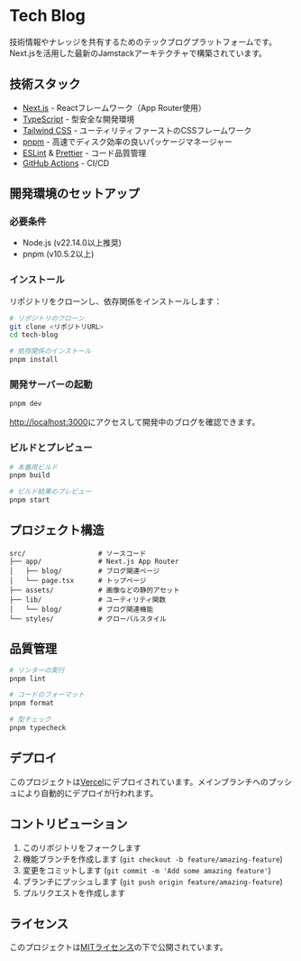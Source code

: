 # Tech Blog

技術情報やナレッジを共有するためのテックブログプラットフォームです。Next.jsを活用した最新のJamstackアーキテクチャで構築されています。

## 技術スタック

- [Next.js](https://nextjs.org) - Reactフレームワーク（App Router使用）
- [TypeScript](https://www.typescriptlang.org/) - 型安全な開発環境
- [Tailwind CSS](https://tailwindcss.com) - ユーティリティファーストのCSSフレームワーク
- [pnpm](https://pnpm.io/) - 高速でディスク効率の良いパッケージマネージャー
- [ESLint](https://eslint.org/) &
  [Prettier](https://prettier.io/) - コード品質管理
- [GitHub Actions](https://github.com/features/actions) - CI/CD

## 開発環境のセットアップ

### 必要条件

- Node.js (v22.14.0以上推奨)
- pnpm (v10.5.2以上)

### インストール

リポジトリをクローンし、依存関係をインストールします：

```bash
# リポジトリのクローン
git clone <リポジトリURL>
cd tech-blog

# 依存関係のインストール
pnpm install
```

### 開発サーバーの起動

```bash
pnpm dev
```

[http://localhost:3000](http://localhost:3000)にアクセスして開発中のブログを確認できます。

### ビルドとプレビュー

```bash
# 本番用ビルド
pnpm build

# ビルド結果のプレビュー
pnpm start
```

## プロジェクト構造

```
src/                  # ソースコード
├── app/              # Next.js App Router
│   ├── blog/         # ブログ関連ページ
│   └── page.tsx      # トップページ
├── assets/           # 画像などの静的アセット
├── lib/              # ユーティリティ関数
│   └── blog/         # ブログ関連機能
└── styles/           # グローバルスタイル
```

## 品質管理

```bash
# リンターの実行
pnpm lint

# コードのフォーマット
pnpm format

# 型チェック
pnpm typecheck
```

## デプロイ

このプロジェクトは[Vercel](https://vercel.com)にデプロイされています。メインブランチへのプッシュにより自動的にデプロイが行われます。

## コントリビューション

1. このリポジトリをフォークします
2. 機能ブランチを作成します (`git checkout -b feature/amazing-feature`)
3. 変更をコミットします (`git commit -m 'Add some amazing feature'`)
4. ブランチにプッシュします (`git push origin feature/amazing-feature`)
5. プルリクエストを作成します

## ライセンス

このプロジェクトは[MITライセンス](LICENSE)の下で公開されています。
